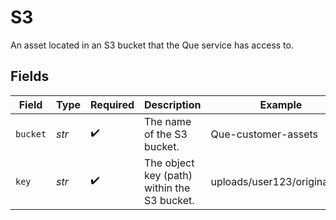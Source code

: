 # S3

An asset located in an S3 bucket that the Que service has access to.


## Fields

| Field                                       | Type                                        | Required                                    | Description                                 | Example                                     |
| ------------------------------------------- | ------------------------------------------- | ------------------------------------------- | ------------------------------------------- | ------------------------------------------- |
| `bucket`                                    | *str*                                       | :heavy_check_mark:                          | The name of the S3 bucket.                  | Que-customer-assets                         |
| `key`                                       | *str*                                       | :heavy_check_mark:                          | The object key (path) within the S3 bucket. | uploads/user123/original.png                |